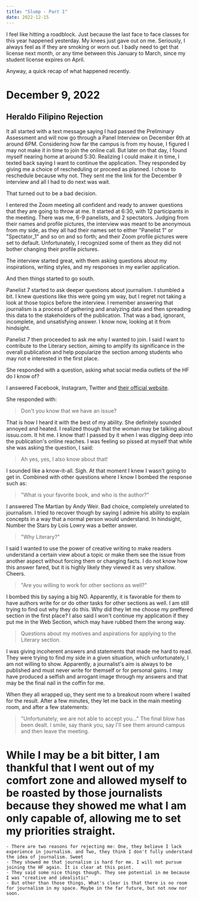```yaml
---
title: "Slump - Part 1"
date: 2022-12-15
---
```


I feel like hitting a roadblock. Just because the last face to face classes for this year happened yesterday. My knees just gave out on me. Seriously, I always feel as if they are smoking or worn out. I badly need to get that license next month, or any time between this January to March, since my student license expires on April.

Anyway, a quick recap of what happened recently.

# December 9, 2022
## Heraldo Filipino Rejection

It all started with a text message saying I had passed the Preliminary Assessment and will now go through a Panel Interview on December 6th at around 6PM. Considering how far the campus is from my house, I figured I may not make it in time to join the online call. But later on that day, I found myself nearing home at around 5:30. Realizing I could make it in time, I texted back saying I want to continue the application. They responded by giving me a choice of rescheduling or proceed as planned. I chose to reschedule because why not. They sent me the link for the December 9 interview and all I had to do next was wait.

That turned out to be a bad decision.

I entered the Zoom meeting all confident and ready to answer questions that they are going to throw at me. It started at 6:30, with 12 participants in the meeting. There was me, 6-9 panelists, and 2 spectators. Judging from their names and profile pictures, the interview was meant to be anonymous from my side, as they all had their names set to either "Panelist 1" or "Spectator_1" and so on and so forth; and their Zoom profile pictures were set to default. Unfortunately, I recognized some of them as they did not bother changing their profile pictures. 

The interview started great, with them asking questions about my inspirations, writing styles, and my responses in my earlier application.

And then things started to go south.

Panelist 7 started to ask deeper questions about journalism. I stumbled a bit. I knew questions like this were going ym way, but I regret not taking a look at those topics before the interview. I remember answering that journalism is a process of gathering and analyzing data and then spreading this data to the stakeholders of the publication. That was a bad, ignorant, incomplete, and unsatisfying answer. I know now, looking at it from hindsight. 

Panelist 7 then proceeded to ask me why I wanted to join. I said I want to contribute to the Literary section, aiming to amplify its significance in the overall publication and help popularize the section among students who may not e interested in the first place.

She responded with a question, asking what social media outlets of the HF do I know of?

I answered Facebook, Instagram, Twitter and [their official website](https://heraldofilipino.com/). 

She responded with:

> Don't you know that we have an issue?

That is how I heard it with the best of my ability. She definitely sounded annoyed and heated. I realized though that the woman may be talking about issuu.com.  It hit me. I know that! I passed by it when I was digging deep into the publication's online reaches. I was feeling so pissed at myself that while she was asking the question, I said:

> Ah yes, yes, I also know about that!

I sounded like a know-it-all. Sigh. At that moment I knew I wasn't going to get in. Combined with other questions where I know I bombed the response such as:

> "What is your favorite book, and who is the author?"
   
I answered The Martian by Andy Weir. Bad choice, completely unrelated to journalism. I tried to recover though by saying I admire his ability to explain concepts in a way that a normal person would understand. In hindsight, Number the Stars by Lois Lowry was a better answer.

> "Why Literary?"

I said I wanted to use the power of creative writing to make readers understand a certain view about a topic or make them see the issue from another aspect without forcing them or changing facts. I do not know how this answer fared, but it is highly likely they viewed it as very shallow. Cheers.

> "Are you willing to work for other sections as well?"

I bombed this by saying a big NO. Apparently, it is favorable for them to have authors write for or do other tasks for other sections as well. I am still trying to find out why they do this. Why did they let me choose my preffered section in the first place? I also said I won't continue my application if they put me in the Web Section, which may have rubbed them the wrong way.

> Questions about my motives and aspirations for applying to the Literary section.

I was giving incoherent answers and statements that made me hard to read. They were trying to find my side in a given situation, which unfortunately, I am not willing to show. Apparently, a journalist's aim is always to be published and must never write for themself or for personal gains. I may have produced a selfish and arrogant image through my answers and that may be the final nail in the coffin for me.

When they all wrapped up, they sent me to a breakout room where I waited for the result. After a few minutes, they let me back in the main meeting room, and after a few statements:

> "Unfortunately, we are not able to accept you..."
    The final blow has been dealt. I smile, say thank you, say I'll see them around campus and then leave the meeting. 

# While I may be a bit bitter, I am thankful that I went out of my comfort zone and allowed myself to be roasted by those journalists because they showed me what I am only capable of, allowing me to set my priorities straight.
    - There are two reasons for rejecting me: One, they believe I lack experience in journalism. and Two, they think I don't fully understand the idea of journalism. Sweet
    - They showed me that journalism is hard for me. I will not pursue joining the HF again. It is clear at this point. 
    - They said some nice things though. They see potential in me because I was "creative and idealistic"
    - But other than those things, What's clear is that there is no room for journalism in my space. Maybe in the far future, but not now nor soon.



